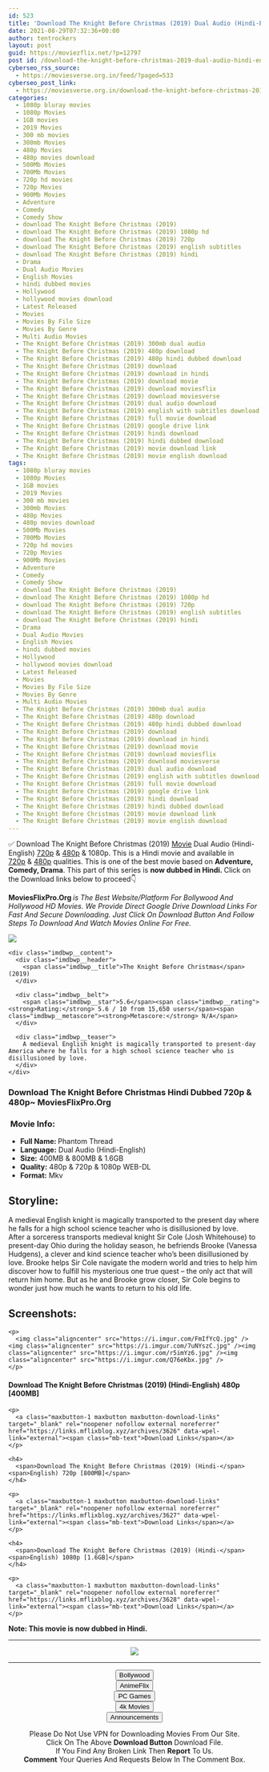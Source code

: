 ```yaml
---
id: 523
title: 'Download The Knight Before Christmas (2019) Dual Audio (Hindi-English) 480p [400MB] || 720p [800MB] || 1080p [1.6GB]'
date: 2021-08-29T07:32:36+00:00
author: tentrockers
layout: post
guid: https://moviezflix.net/?p=12797
post id: /download-the-knight-before-christmas-2019-dual-audio-hindi-english-480p-400mb-720p-800mb-1080p-1-6gb/
cyberseo_rss_source:
  - https://moviesverse.org.in/feed/?paged=533
cyberseo_post_link:
  - https://moviesverse.org.in/download-the-knight-before-christmas-2019-dual-audio-hindi-english-480p-400mb-720p-800mb-1080p-1-6gb/
categories:
  - 1080p bluray movies
  - 1080p Movies
  - 1GB movies
  - 2019 Movies
  - 300 mb movies
  - 300mb Movies
  - 480p Movies
  - 480p movies download
  - 500Mb Movies
  - 700Mb Movies
  - 720p hd movies
  - 720p Movies
  - 900Mb Movies
  - Adventure
  - Comedy
  - Comedy Show
  - download The Knight Before Christmas (2019)
  - download The Knight Before Christmas (2019) 1080p hd
  - download The Knight Before Christmas (2019) 720p
  - download The Knight Before Christmas (2019) english subtitles
  - download The Knight Before Christmas (2019) hindi
  - Drama
  - Dual Audio Movies
  - English Movies
  - hindi dubbed movies
  - Hollywood
  - hollywood movies download
  - Latest Released
  - Movies
  - Movies By File Size
  - Movies By Genre
  - Multi Audio Movies
  - The Knight Before Christmas (2019) 300mb dual audio
  - The Knight Before Christmas (2019) 480p download
  - The Knight Before Christmas (2019) 480p hindi dubbed download
  - The Knight Before Christmas (2019) download
  - The Knight Before Christmas (2019) download in hindi
  - The Knight Before Christmas (2019) download movie
  - The Knight Before Christmas (2019) download moviesflix
  - The Knight Before Christmas (2019) download moviesverse
  - The Knight Before Christmas (2019) dual audio download
  - The Knight Before Christmas (2019) english with subtitles download
  - The Knight Before Christmas (2019) full movie download
  - The Knight Before Christmas (2019) google drive link
  - The Knight Before Christmas (2019) hindi download
  - The Knight Before Christmas (2019) hindi dubbed download
  - The Knight Before Christmas (2019) movie download link
  - The Knight Before Christmas (2019) movie english download
tags:
  - 1080p bluray movies
  - 1080p Movies
  - 1GB movies
  - 2019 Movies
  - 300 mb movies
  - 300mb Movies
  - 480p Movies
  - 480p movies download
  - 500Mb Movies
  - 700Mb Movies
  - 720p hd movies
  - 720p Movies
  - 900Mb Movies
  - Adventure
  - Comedy
  - Comedy Show
  - download The Knight Before Christmas (2019)
  - download The Knight Before Christmas (2019) 1080p hd
  - download The Knight Before Christmas (2019) 720p
  - download The Knight Before Christmas (2019) english subtitles
  - download The Knight Before Christmas (2019) hindi
  - Drama
  - Dual Audio Movies
  - English Movies
  - hindi dubbed movies
  - Hollywood
  - hollywood movies download
  - Latest Released
  - Movies
  - Movies By File Size
  - Movies By Genre
  - Multi Audio Movies
  - The Knight Before Christmas (2019) 300mb dual audio
  - The Knight Before Christmas (2019) 480p download
  - The Knight Before Christmas (2019) 480p hindi dubbed download
  - The Knight Before Christmas (2019) download
  - The Knight Before Christmas (2019) download in hindi
  - The Knight Before Christmas (2019) download movie
  - The Knight Before Christmas (2019) download moviesflix
  - The Knight Before Christmas (2019) download moviesverse
  - The Knight Before Christmas (2019) dual audio download
  - The Knight Before Christmas (2019) english with subtitles download
  - The Knight Before Christmas (2019) full movie download
  - The Knight Before Christmas (2019) google drive link
  - The Knight Before Christmas (2019) hindi download
  - The Knight Before Christmas (2019) hindi dubbed download
  - The Knight Before Christmas (2019) movie download link
  - The Knight Before Christmas (2019) movie english download
---
```

<div class="thecontent clearfix">
  <p>
    ✅ Download The Knight Before Christmas (2019) <a href="https://moviesverse.org.in/category/movies/" data-wpel-link="internal">Movie</a> Dual Audio (Hindi-English) <a href="https://moviesverse.org.in/720p-movies/" data-wpel-link="internal">720p</a>&nbsp;&&nbsp;<a href="https://moviesverse.org.in/480p-movies/" data-wpel-link="internal">480p</a> & 1080p. This is a Hindi movie and available in <a href="https://moviesverse.org.in/720p-movies/" data-wpel-link="internal">720p</a>&nbsp;&&nbsp;<a href="https://moviesverse.org.in/480p-movies/" data-wpel-link="internal">480p</a> qualities. This is one of the best movie based on <strong>Adventure, Comedy, Drama</strong>. This part of this series is <strong>now dubbed in <span>Hindi.&nbsp;</span></strong><span>Click on the Download links below to proceed👇</span>
  </p>
  
  <p>
    <strong><span>MoviesFlixPro.Org&nbsp;</span></strong><em>is The Best Website/Platform For Bollywood And Hollywood HD Movies. We Provide Direct Google Drive Download Links For Fast And Secure Downloading. Just Click On Download Button And Follow Steps To&nbsp;Download And Watch Movies Online For Free.</em>
  </p>
  
  <div class="imdbwp imdbwp--movie dark">
    <div class="imdbwp__thumb">
      <a class="imdbwp__link" target="_blank" title="The Knight Before Christmas" href="https://www.imdb.com/title/tt10060094/" rel="nofollow external noopener noreferrer" data-wpel-link="external"><img class="imdbwp__img" src="https://m.media-amazon.com/images/M/MV5BYzkyZjMyOTAtYzAwZS00NWFiLTkyOWYtYzBlN2E5YTBkMGRmXkEyXkFqcGdeQXVyMTkxNjUyNQ@@._V1_SX300.jpg" /></a>
    </div>
    
    <div class="imdbwp__content">
      <div class="imdbwp__header">
        <span class="imdbwp__title">The Knight Before Christmas</span> (2019)
      </div>
      
      <div class="imdbwp__belt">
        <span class="imdbwp__star">5.6</span><span class="imdbwp__rating"><strong>Rating:</strong> 5.6 / 10 from 15,650 users</span><span class="imdbwp__metascore"><strong>Metascore:</strong> N/A</span>
      </div>
      
      <div class="imdbwp__teaser">
        A medieval English knight is magically transported to present-day America where he falls for a high school science teacher who is disillusioned by love.
      </div>
    </div>
  </div>
  
  <h3>
    <span>Download The Knight Before Christmas Hindi Dubbed 720p & 480p~ MoviesFlixPro.Org</span>
  </h3>
  
  <h3>
    <span>&nbsp;Movie Info:&nbsp;</span>
  </h3>
  
  <ul>
    <li>
      <strong>Full Name:&nbsp;</strong>Phantom Thread
    </li>
    <li>
      <strong>Language:</strong> Dual Audio (Hindi-English)
    </li>
    <li>
      <strong>Size:</strong> 400MB & 800MB & 1.6GB
    </li>
    <li>
      <strong>Quality:</strong> 480p & 720p & 1080p WEB-DL
    </li>
    <li>
      <strong>Format:</strong>&nbsp;Mkv
    </li>
  </ul>
  
  <h2>
    <span>Storyline:</span>
  </h2>
  
  <div class="summary_text">
    A medieval English knight is magically transported to the present day where he falls for a high school science teacher who is disillusioned by love.
  </div>
  
  <div>
    After a sorceress transports medieval knight Sir Cole (Josh Whitehouse) to present-day Ohio during the holiday season, he befriends Brooke (Vanessa Hudgens), a clever and kind science teacher who’s been disillusioned by love. Brooke helps Sir Cole navigate the modern world and tries to help him discover how to fulfill his mysterious one true quest – the only act that will return him home. But as he and Brooke grow closer, Sir Cole begins to wonder just how much he wants to return to his old life.
  </div>
  
  <div class="summary_text">
    <h2>
      <span>Screenshots:</span>
    </h2>
    
    <p>
      <img class="aligncenter" src="https://i.imgur.com/FmIfYcQ.jpg" /><img class="aligncenter" src="https://i.imgur.com/7uNYszC.jpg" /><img class="aligncenter" src="https://i.imgur.com/r5imYz6.jpg" /><img class="aligncenter" src="https://i.imgur.com/Q76eKbx.jpg" />
    </p>
  </div>
  
  <div class="inline canwrap">
    <h4>
      <span>Download The Knight Before Christmas (2019) (Hindi-English) </span><span>480p&nbsp; [400MB]</span>
    </h4>
    
    <p>
      <a class="maxbutton-1 maxbutton maxbutton-download-links" target="_blank" rel="noopener nofollow external noreferrer" href="https://links.mflixblog.xyz/archives/3626" data-wpel-link="external"><span class="mb-text">Download Links</span></a>
    </p>
    
    <h4>
      <span>Download The Knight Before Christmas (2019) (Hindi-</span><span>English) 720p [800MB]</span>
    </h4>
    
    <p>
      <a class="maxbutton-1 maxbutton maxbutton-download-links" target="_blank" rel="noopener nofollow external noreferrer" href="https://links.mflixblog.xyz/archives/3627" data-wpel-link="external"><span class="mb-text">Download Links</span></a>
    </p>
    
    <h4>
      <span>Download The Knight Before Christmas (2019) (Hindi-</span><span>English) 1080p [1.6GB]</span>
    </h4>
    
    <p>
      <a class="maxbutton-1 maxbutton maxbutton-download-links" target="_blank" rel="noopener nofollow external noreferrer" href="https://links.mflixblog.xyz/archives/3628" data-wpel-link="external"><span class="mb-text">Download Links</span></a>
    </p>
  </div>
  
  <div class="inline canwrap">
    <div class="inline canwrap">
      <div class="inline canwrap">
        <div class="inline canwrap">
          <p>
            <span><strong>Note: This movie is now dubbed in Hindi.</strong></span>
          </p>
        </div>
      </div>
    </div>
  </div>
</div>

<center>
  </p> 
  
  <hr />
  
  <p>
    <a href="http://gdrivepro.xyz/join.php" data-wpel-link="external" target="_blank" rel="nofollow external noopener noreferrer"><img src="https://i.imgur.com/FhMdWdW.png" /></a>
  </p>
  
  <hr />
  
  <p>
    <a href="https://dogemovies.xyz" target="_blank" data-wpel-link="external" rel="nofollow external noopener noreferrer"><button class="button button5">Bollywood</button></a><br /> <a href="https://animeflix.in" target="_blank" data-wpel-link="external" rel="nofollow external noopener noreferrer"><button class="button button5">AnimeFlix</button></a><br /> <a href="https://gamesflix.net/" target="_blank" data-wpel-link="external" rel="nofollow external noopener noreferrer"><button class="button button5">PC Games</button></a><br /> <a href="https://uhdmovies.in" target="_blank" data-wpel-link="external" rel="nofollow external noopener noreferrer"><button class="button button5">4k Movies</button></a><br /> <a href="https://moviesverse.org.in/announcements/" target="_blank" data-wpel-link="internal" rel="noopener"><button class="button button5">Announcements</button></a>
  </p>
  
  <div class="alert alert-danger">
    Please Do Not Use VPN for Downloading Movies From Our Site.
  </div>
  
  <div class="alert alert-success">
    Click On The Above <strong>Download Button</strong> Download File.
  </div>
  
  <div class="alert alert-warning">
    If You Find Any Broken Link Then <strong>Report</strong> To Us.
  </div>
  
  <div class="alert alert-info">
    <strong>Comment</strong> Your Queries And Requests Below In The Comment Box.
  </div>
  
  <p>
    </center>
  </p>
